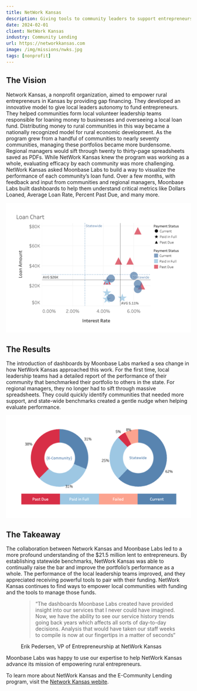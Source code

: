 ```yaml
---
title: NetWork Kansas
description: Giving tools to community leaders to support entrepreneurs.
date: 2024-02-01
client: NetWork Kansas
industry: Community Lending
url: https://networkkansas.com
image: /img/missions/nwks.jpg
tags: [nonprofit]
---
```


## The Vision
Network Kansas, a nonprofit organization, aimed to empower rural entrepreneurs in Kansas by providing gap financing. They developed an innovative model to give local leaders autonomy to fund entrepreneurs. They helped communities form local volunteer leadership teams responsible for loaning money to businesses and overseeing a local loan fund.
Distributing money to rural communities in this way became a nationally recognized model for rural economic development. As the program grew from a handful of communities to nearly seventy communities, managing these portfolios became more burdensome. Regional managers would sift through twenty to thirty-page spreadsheets saved as PDFs. While NetWork Kansas knew the program was working as a whole, evaluating efficacy by each community was more challenging. NetWork Kansas asked Moonbase Labs to build a way to visualize the performance of each community’s loan fund.
Over a few months, with feedback and input from communities and regional managers, Moonbase Labs built dashboards to help them understand critical metrics like Dollars Loaned, Average Loan Rate, Percent Past Due, and many more.

![Scatterplot of loans compared to state benchmarks](/img/missions/nwks-chart.png)

## The Results
The introduction of dashboards by Moonbase Labs marked a sea change in how NetWork Kansas approached this work. For the first time, local leadership teams had a detailed report of the performance of their community that benchmarked their portfolio to others in the state. For regional managers, they no longer had to sift through massive spreadsheets. They could quickly identify communities that needed more support, and state-wide benchmarks created a gentle nudge when helping evaluate performance.

![Donut charts comparing loan status between a community and a state benchmark](/img/missions/nwks-donut.png)

## The Takeaway
The collaboration between Network Kansas and Moonbase Labs led to a more profound understanding of the $21.5 million lent to entrepreneurs. By establishing statewide benchmarks, NetWork Kansas was able to continually raise the bar and improve the portfolio’s performance as a whole. The performance of the local leadership teams improved, and they appreciated receiving powerful tools to pair with their funding. NetWork Kansas continues to find ways to empower local communities with funding and the tools to manage those funds.

<figure>
  <blockquote>
    “The dashboards Moonbase Labs created have provided insight into our services that I never could have imagined. Now, we have the ability to see our service history trends going back years which affects all sorts of day-to-day decisions. Analysis that would have taken our staff weeks to compile is now at our fingertips in a matter of seconds“
  </blockquote>
  <figcaption>Erik Pedersen, VP of Entrepreneurship at NetWork Kansas</figcaption>
</figure>

Moonbase Labs was happy to use our expertise to help NetWork Kansas advance its mission of empowering rural entrepreneurs.

To learn more about NetWork Kansas and the E-Community Lending program, visit the [Network Kansas webite](https://networkkansas.com).
